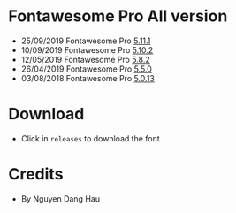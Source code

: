 # Fontawesome Pro All version
- 25/09/2019 Fontawesome Pro <a href="https://github.com/ngdanghau/fontawesome-pro/releases/tag/5.11.1">5.11.1</a>
- 10/09/2019 Fontawesome Pro <a href="https://github.com/ngdanghau/fontawesome-pro/releases/tag/5.10.2">5.10.2</a>
- 12/05/2019 Fontawesome Pro <a href="https://github.com/ngdanghau/fontawesome-pro/releases/tag/5.8.2">5.8.2</a>
- 26/04/2019 Fontawesome Pro <a href="https://github.com/ngdanghau/fontawesome-pro/releases/tag/5.5.0">5.5.0</a>
- 03/08/2018 Fontawesome Pro <a href="https://github.com/ngdanghau/fontawesome-pro/releases/tag/5.0.13">5.0.13</a>

# Download
- Click in <code>releases</code> to download the font

# Credits
- By Nguyen Dang Hau
